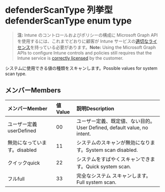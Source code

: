 # <a name="defenderscantype-enum-type"></a><span data-ttu-id="75fce-101">defenderScanType 列挙型</span><span class="sxs-lookup"><span data-stu-id="75fce-101">defenderScanType enum type</span></span>

> <span data-ttu-id="75fce-102">**注:** Intune のコントロールおよびポリシーの構成に Microsoft Graph API を使用するには、これまでどおりに顧客が Intune サービスの[適切なライセンス](https://go.microsoft.com/fwlink/?linkid=839381)を持っている必要があります。</span><span class="sxs-lookup"><span data-stu-id="75fce-102">**Note:** Using the Microsoft Graph APIs to configure Intune controls and policies still requires that the Intune service is [correctly licensed](https://go.microsoft.com/fwlink/?linkid=839381) by the customer.</span></span>

<span data-ttu-id="75fce-103">システムに使用できる値の種類をスキャンします。</span><span class="sxs-lookup"><span data-stu-id="75fce-103">Possible values for system scan type.</span></span>
## <a name="members"></a><span data-ttu-id="75fce-104">メンバー</span><span class="sxs-lookup"><span data-stu-id="75fce-104">Members</span></span>
|<span data-ttu-id="75fce-105">メンバー</span><span class="sxs-lookup"><span data-stu-id="75fce-105">Member</span></span>|<span data-ttu-id="75fce-106">値</span><span class="sxs-lookup"><span data-stu-id="75fce-106">Value</span></span>|<span data-ttu-id="75fce-107">説明</span><span class="sxs-lookup"><span data-stu-id="75fce-107">Description</span></span>|
|:---|:---|:---|
|<span data-ttu-id="75fce-108">ユーザー定義</span><span class="sxs-lookup"><span data-stu-id="75fce-108">userDefined</span></span>|<span data-ttu-id="75fce-109">0</span><span class="sxs-lookup"><span data-stu-id="75fce-109">0</span></span>|<span data-ttu-id="75fce-110">ユーザー定義、既定値、ない目的。</span><span class="sxs-lookup"><span data-stu-id="75fce-110">User Defined, default value, no intent.</span></span>|
|<span data-ttu-id="75fce-111">無効になっています。</span><span class="sxs-lookup"><span data-stu-id="75fce-111">disabled</span></span>|<span data-ttu-id="75fce-112">1</span><span class="sxs-lookup"><span data-stu-id="75fce-112">1</span></span>|<span data-ttu-id="75fce-113">システムのスキャンが無効になります。</span><span class="sxs-lookup"><span data-stu-id="75fce-113">System scan disabled.</span></span>|
|<span data-ttu-id="75fce-114">クイック</span><span class="sxs-lookup"><span data-stu-id="75fce-114">quick</span></span>|<span data-ttu-id="75fce-115">2</span><span class="sxs-lookup"><span data-stu-id="75fce-115">2</span></span>|<span data-ttu-id="75fce-116">システムをすばやくスキャンできます。</span><span class="sxs-lookup"><span data-stu-id="75fce-116">Quick system scan.</span></span>|
|<span data-ttu-id="75fce-117">フル</span><span class="sxs-lookup"><span data-stu-id="75fce-117">full</span></span>|<span data-ttu-id="75fce-118">3</span><span class="sxs-lookup"><span data-stu-id="75fce-118">3</span></span>|<span data-ttu-id="75fce-119">完全なシステム スキャンします。</span><span class="sxs-lookup"><span data-stu-id="75fce-119">Full system scan.</span></span>|



